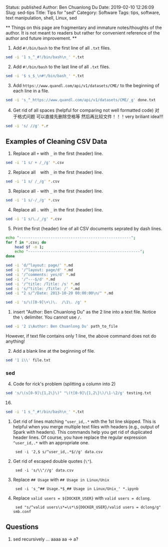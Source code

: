 Status: published
Author: Ben Chuanlong Du
Date: 2019-02-10 12:26:09
Slug: sed-tips
Title: Tips for "sed"
Category: Software
Tags: tips, software, text manipulation, shell, Linux, sed

**
Things on this page are fragmentary and immature notes/thoughts of the author. 
It is not meant to readers but rather for convenient reference of the author and future improvement.
**
 
1. Add `#!/bin/bash` to the first line of all `.txt` files.  
```bash
sed -i '1 s_^_#!/bin/bash\n_' *.txt
```

2. Add `#!/bin/bash` to the last line of all `.txt` files.  
```bash
sed -i '$ s_$_\n#!/bin/bash_' *.txt
```

3. Add `https://www.quandl.com/api/v1/datasets/CME/` to the beginning of each line in a file.
```bash
sed -i 's_^_https://www.quandl.com/api/v1/datasets/CME/_g' done.txt 
```

4. Get rid of all spaces (helpful for comparing not well formatted code)
对于格式问题 可以直接先删除空格等 然后再比较文件！！！very briliant idea!!! 
```bash
sed -i 's/ //g' *.r
```

## Examples of Cleaning CSV Data

1. Replace all ` + ` with `_` in the first (header) line.
```bash
sed -i '1 s/ + /_/g' *.csv
```
2. Replace all ` ` with `_` in the first (header) line.
```bash
sed -i '1 s/ /_/g' *.csv
```
3. Replace all `-` with `_` in the first (header) line.
```bash
sed -i '1 s/-/_/g' *.csv
```
4. Replace all `.` with `_` in the first (header) line.
```bash
sed -i '1 s/\./_/g' *.csv
```
5. Print the first (header) line of all CSV documents seprated by dash lines.

```bash
echo "--------------------------------------------------";
for f in *.csv; do
    head $f -n 1;
    echo "--------------------------------------------------";
done
```


```bash
sed -i 'd/^layout: page/' *.md
sed -i '/^layout: page/d' *.md
sed -i '/^comments: yes/d' *.md
sed -i '/^---$/d' *.md
sed -i '/^title: /Title: /s' *.md
sed -i 's/^title: /Title: /' *.md
sed -i "2 s/^/Date: 2013-10-20 00:00:00\n/" *.md

sed -i 's/\([0-9]\+\)\.  /\1\. /g' *
```

1. insert "Author: Ben Chuanlong Du" as the 2 line into a text file. 
Notice the `\` delimiter. You cannot use `/`.
```bash
sed -i '2 i\Author: Ben Chuanlong Du' path_to_file
```
However, 
if text file contains only 1 line, 
the above command does not do anything!

2. Add a blank line at the beginning of file.
```bash
sed '1 i\\' file.txt
```

### sed

4. Code for rick's problem (splitting a column into 2)
```bash
sed 's/\(s[0-9]\{1,2\}\)" "\(t[0-9]\{1,2\}\)/\1-\2/g' testing.txt
```
16. 
```bash
sed -i '1 s_^_#!/bin/bash\n_' *.txt
```

1. Get rid of lines matching `^user_id,.*` with the 1st line skipped.
    This is helpful when you merge multiple text files with headers 
    (e.g., output of Spark with headers).
    This commands help you get rid of duplicated header lines. 
    Of course, 
    you have replace the regular expression `^user_id,.*` with an appropriate one.

        sed -i '2,$ s/^user_id,.*$//g' data.csv 

2. Get rid of escaped double quotes (`\"`).

        sed -i 's/\\"//g' data.csv

3. Replace `## Usage` with `## Usage in Linux/Unix`

        sed -i 's_^## Usage.*$_## Usage in Linux/Unix_' *.ipynb

4. Replace `valid users = ${DOCKER_USER}` with `valid users = dclong`.

        sed "s/^valid users\s*=\s*\${DOCKER_USER}/valid users = dclong/g" smb.conf 

## Questions

1. sed recursively ... aaaa aa -> a?
